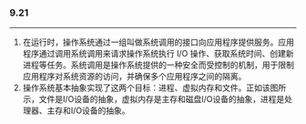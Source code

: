 ### 9.21

___

1. 在运行时，操作系统通过一组叫做系统调用的接口向应用程序提供服务。应用程序通过调用系统调用来请求操作系统执行 I/O 操作、获取系统时间、创建新进程等任务。系统调用是操作系统提供的一种安全而受控制的机制，用于限制应用程序对系统资源的访问，并确保多个应用程序之间的隔离。
2. 操作系统基本抽象实现了这两个目标：进程、虚拟内存和文件。正如该图所示，文件是I/O设备的抽象，虚拟内存是主存和磁盘I/O设备的抽象，进程是处理器、主存和I/O设备的抽象。

